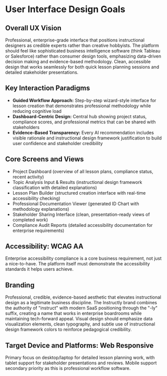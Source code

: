 # User Interface Design Goals

## Overall UX Vision

Professional, enterprise-grade interface that positions instructional designers as credible experts rather than creative hobbyists. The platform should feel like sophisticated business intelligence software (think Tableau or Salesforce) rather than consumer design tools, emphasizing data-driven decision making and evidence-based methodology. Clean, accessible design that works seamlessly for both quick lesson planning sessions and detailed stakeholder presentations.

## Key Interaction Paradigms

- **Guided Workflow Approach:** Step-by-step wizard-style interface for lesson creation that demonstrates professional methodology while reducing cognitive load
- **Dashboard-Centric Design:** Central hub showing project status, compliance scores, and professional metrics that can be shared with stakeholders
- **Evidence-Based Transparency:** Every AI recommendation includes visible rationale and instructional design framework justification to build user confidence and stakeholder credibility

## Core Screens and Views

- Project Dashboard (overview of all lesson plans, compliance status, recent activity)
- Topic Analysis Input & Results (instructional design framework classification with detailed explanations)
- Lesson Plan Builder (structured creation interface with real-time accessibility checking)
- Professional Documentation Viewer (generated ID Chart with methodology explanations)
- Stakeholder Sharing Interface (clean, presentation-ready views of completed work)
- Compliance Audit Reports (detailed accessibility documentation for enterprise requirements)

## Accessibility: WCAG AA

Enterprise accessibility compliance is a core business requirement, not just a nice-to-have. The platform itself must demonstrate the accessibility standards it helps users achieve.

## Branding

Professional, credible, evidence-based aesthetic that elevates instructional design as a legitimate business discipline. The Instructly brand combines the authority of "instruct" with modern SaaS positioning through the "-ly" suffix, creating a name that works in enterprise boardrooms while maintaining tech-forward appeal. Visual design should emphasize data visualization elements, clean typography, and subtle use of instructional design framework colors to reinforce pedagogical credibility.

## Target Device and Platforms: Web Responsive

Primary focus on desktop/laptop for detailed lesson planning work, with tablet support for stakeholder presentations and reviews. Mobile support secondary priority as this is professional workflow software.
